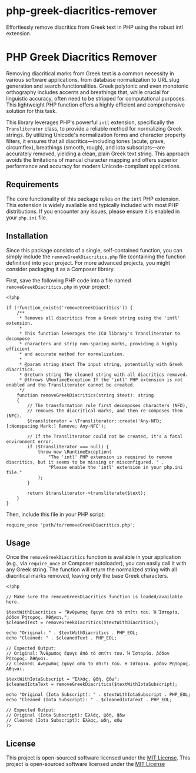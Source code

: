 # php-greek-diacritics-remover
Effortlessly remove diacritics from Greek text in PHP using the robust intl extension.

# PHP Greek Diacritics Remover

Removing diacritical marks from Greek text is a common necessity in various software applications, from database normalization to URL slug generation and search functionalities. Greek polytonic and even monotonic orthography includes accents and breathings that, while crucial for linguistic accuracy, often need to be stripped for computational purposes. This lightweight PHP function offers a highly efficient and comprehensive solution for this task.

This library leverages PHP's powerful `intl` extension, specifically the `Transliterator` class, to provide a reliable method for normalizing Greek strings. By utilizing Unicode's normalization forms and character property filters, it ensures that all diacritics—including tones (acute, grave, circumflex), breathings (smooth, rough), and iota subscripts—are accurately removed, yielding a clean, plain Greek text string. This approach avoids the limitations of manual character mapping and offers superior performance and accuracy for modern Unicode-compliant applications.

## Requirements

The core functionality of this package relies on the `intl` PHP extension. This extension is widely available and typically included with most PHP distributions. If you encounter any issues, please ensure it is enabled in your `php.ini` file.

## Installation

Since this package consists of a single, self-contained function, you can simply include the `removeGreekDiacritics.php` file (containing the function definition) into your project. For more advanced projects, you might consider packaging it as a Composer library.

First, save the following PHP code into a file named `removeGreekDiacritics.php` in your project:

```
<?php

if (!function_exists('removeGreekDiacritics')) {
    /**
     * Removes all diacritics from a Greek string using the 'intl' extension.
     *
     * This function leverages the ICU library's Transliterator to decompose
     * characters and strip non-spacing marks, providing a highly efficient
     * and accurate method for normalization.
     *
     * @param string $text The input string, potentially with Greek diacritics.
     * @return string The cleaned string with all diacritics removed.
     * @throws \RuntimeException If the 'intl' PHP extension is not enabled and the Transliterator cannot be created.
     */
    function removeGreekDiacritics(string $text): string
    {
        // The transformation rule first decomposes characters (NFD),
        // removes the diacritical marks, and then re-composes them (NFC).
        $transliterator = \Transliterator::create('Any-NFD; [:Nonspacing Mark:] Remove; Any-NFC');

        // If the Transliterator could not be created, it's a fatal environment error.
        if ($transliterator === null) {
            throw new \RuntimeException(
                "The 'intl' PHP extension is required to remove diacritics, but it seems to be missing or misconfigured. " .
                "Please enable the 'intl' extension in your php.ini file."
            );
        }

        return $transliterator->transliterate($text);
    }
}

```

Then, include this file in your PHP script:

```
require_once 'path/to/removeGreekDiacritics.php';

```

## Usage

Once the `removeGreekDiacritics` function is available in your application (e.g., via `require_once` or Composer autoloader), you can easily call it with any Greek string. The function will return the normalized string with all diacritical marks removed, leaving only the base Greek characters.

```
<?php

// Make sure the removeGreekDiacritics function is loaded/available here.

$textWithDiacritics = "Ἄνθρωπος ἔφυγε ἀπὸ τὸ σπίτι του. Ἡ Ἱστορία. ῥόδον Ῥήτορος. Ἀθῆναι.";
$cleanedText = removeGreekDiacritics($textWithDiacritics);

echo "Original: " . $textWithDiacritics . PHP_EOL;
echo "Cleaned: " . $cleanedText . PHP_EOL;

// Expected Output:
// Original: Ἄνθρωπος ἔφυγε ἀπὸ τὸ σπίτι του. Ἡ Ἱστορία. ῥόδον Ῥήτορος. Ἀθῆναι.
// Cleaned: Ανθρωπος εφυγε απο το σπιτι του. Η Ιστορια. ροδον Ρητορος. Αθηναι.

$textWithIotaSubscript = "Ἑλλάς, ᾠδὴ, ᾄδω";
$cleanedIotaText = removeGreekDiacritics($textWithIotaSubscript);

echo "Original (Iota Subscript): " . $textWithIotaSubscript . PHP_EOL;
echo "Cleaned (Iota Subscript): " . $cleanedIotaText . PHP_EOL;

// Expected Output:
// Original (Iota Subscript): Ἑλλάς, ᾠδὴ, ᾄδω
// Cleaned (Iota Subscript): Ελλας, ωδη, αδω
?>

```

## License

This project is open-sourced software licensed under the [MIT License](https://opensource.org/licenses/MIT "null").
This project is open-sourced software licensed under the [MIT License](https://opensource.org/licenses/MIT "null")
